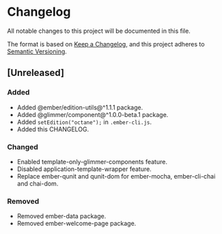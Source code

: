 # Changelog
All notable changes to this project will be documented in this file.

The format is based on [Keep a Changelog](https://keepachangelog.com/en/1.0.0/),
and this project adheres to [Semantic Versioning](https://semver.org/spec/v2.0.0.html).

## [Unreleased]
### Added
- Added @ember/edition-utils@^1.1.1 package.
- Added @glimmer/component@^1.0.0-beta.1 package.
- Added `setEdition("octane");` in `.ember-cli.js`.
- Added this CHANGELOG.

### Changed
- Enabled template-only-glimmer-components feature.
- Disabled application-template-wrapper feature.
- Replace ember-qunit and qunit-dom for ember-mocha, ember-cli-chai and chai-dom.

### Removed
- Removed ember-data package.
- Removed ember-welcome-page package.
